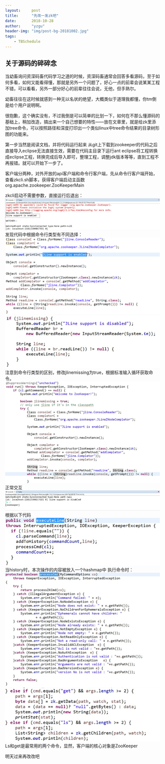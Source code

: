 ```yaml
---
layout:     post
title:      "先改一发zk吧"
date:       2018-10-28
author:     "yzgu"
header-img: "img/post-bg-20181002.jpg"
tags:
    - TBSchedule
---
```



## 关于源码的碎碎念

当幼畜询问资深码畜代码学习之道的时候，资深码畜通常会回答多看源码，至于如何多看，如何又能看得懂，那就是另外一个问题了，好心一点的前辈会说某某工程不错，可以看看，另外一部分好心的前辈往往会说，无他，但手熟尔。

幼畜往往在这时候就感到一种无以名状的绝望，大概类似于道理我都懂，你tm倒是给个用户说明啊。

很抱歉，这个确实没有，不过我倒是可以简单的比划一下，如何在不那么懂源码的基础上，稍加改造，搞出来一个自己想要的特性——放在文章里，就是给zk里添加tree命令，可以按照路径和深度打印出一个类似linux中tree命令结果的目录树形图的功能来。

第一步当然是阅读文档，并将代码运行起来
从git上下载到zookeeper的代码之后直接导入eclipse无法直接生效，需要在代码主目录下运行ant eclipse将工程转换成eclipse工程，转换完成后导入即可，整理工程，调整jdk版本等等，直到工程不再报错。就可以开始下一步了。

客户端分两种，对外开放的api客户端和命令行客户端，先从命令行客户端开始，查看zkcli.sh脚本，获得客户端启动主函数org.apache.zookeeper.ZooKeeperMain

zkcli启动不需要参数，直接运行后退出：
![img](/img/zookeeper/1.jpg)
发现代码中根据命令行类型有不同选择：
![img](/img/zookeeper/2.jpg)
![img](/img/zookeeper/3.jpg)
注意到命令行类型的区别，修改jlinemissing为true，根据标准输入循环获取命令。
![img](/img/zookeeper/4.jpg)
正常交互
![img](/img/zookeeper/5.jpg)
根据以下代码
![img](/img/zookeeper/6.jpg)
当history时，本次操作的内容被放入一个hashmap中
执行命令时：
![img](/img/zookeeper/7.jpg)
![img](/img/zookeeper/8.jpg)
Ls和get是最常用的两个命令，显然，客户端的核心对象是ZooKeeper

明天过来再改改吧